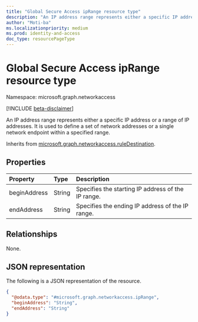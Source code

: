 ```yaml
---
title: "Global Secure Access ipRange resource type"
description: "An IP address range represents either a specific IP address or a range of IP addresses. It is used to define a set of network addresses or a single network endpoint within a specified range."
author: "Moti-ba"
ms.localizationpriority: medium
ms.prod: identity-and-access
doc_type: resourcePageType
---
```


# Global Secure Access ipRange resource type

Namespace: microsoft.graph.networkaccess

[!INCLUDE [beta-disclaimer](../../includes/beta-disclaimer.md)]

An IP address range represents either a specific IP address or a range of IP addresses. It is used to define a set of network addresses or a single network endpoint within a specified range.

Inherits from [microsoft.graph.networkaccess.ruleDestination](../resources/networkaccess-ruledestination.md).

## Properties
|Property|Type|Description|
|:---|:---|:---|
|beginAddress|String|Specifies the starting IP address of the IP range.|
|endAddress|String|Specifies the ending IP address of the IP range.|

## Relationships
None.

## JSON representation
The following is a JSON representation of the resource.
<!-- {
  "blockType": "resource",
  "@odata.type": "microsoft.graph.networkaccess.ipRange"
}
-->
``` json
{
  "@odata.type": "#microsoft.graph.networkaccess.ipRange",
  "beginAddress": "String",
  "endAddress": "String"
}
```

